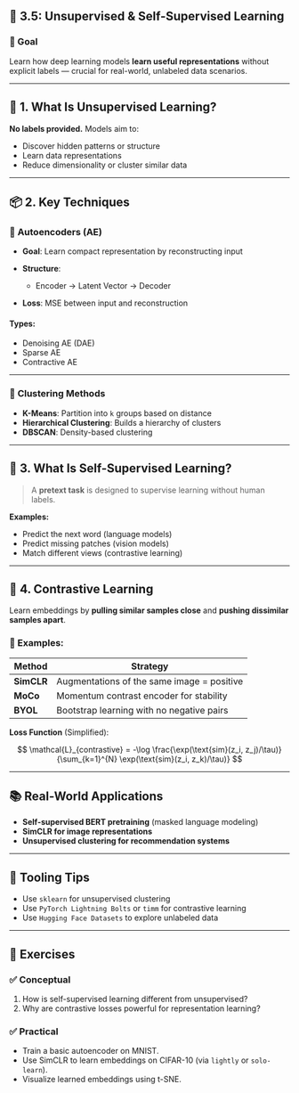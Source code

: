 

## 📘 3.5: **Unsupervised & Self-Supervised Learning**

### 🎯 Goal

Learn how deep learning models **learn useful representations** without explicit labels — crucial for real-world, unlabeled data scenarios.

---

## 🧠 1. What Is Unsupervised Learning?

**No labels provided.**
Models aim to:

* Discover hidden patterns or structure
* Learn data representations
* Reduce dimensionality or cluster similar data

---

## 📦 2. Key Techniques

### 🔹 **Autoencoders (AE)**

* **Goal**: Learn compact representation by reconstructing input
* **Structure**:

  * Encoder → Latent Vector → Decoder
* **Loss**: MSE between input and reconstruction

#### Types:

* Denoising AE (DAE)
* Sparse AE
* Contractive AE

---

### 🔹 **Clustering Methods**

* **K-Means**: Partition into `k` groups based on distance
* **Hierarchical Clustering**: Builds a hierarchy of clusters
* **DBSCAN**: Density-based clustering

---

## 🔐 3. What Is Self-Supervised Learning?

> A **pretext task** is designed to supervise learning without human labels.

**Examples:**

* Predict the next word (language models)
* Predict missing patches (vision models)
* Match different views (contrastive learning)

---

## 🧠 4. Contrastive Learning

Learn embeddings by **pulling similar samples close** and **pushing dissimilar samples apart**.

### 🔹 Examples:

| Method     | Strategy                                   |
| ---------- | ------------------------------------------ |
| **SimCLR** | Augmentations of the same image = positive |
| **MoCo**   | Momentum contrast encoder for stability    |
| **BYOL**   | Bootstrap learning with no negative pairs  |

**Loss Function** (Simplified):

$$
\mathcal{L}_{contrastive} = -\log \frac{\exp(\text{sim}(z_i, z_j)/\tau)}{\sum_{k=1}^{N} \exp(\text{sim}(z_i, z_k)/\tau)}
$$

---

## 📚 Real-World Applications

* **Self-supervised BERT pretraining** (masked language modeling)
* **SimCLR for image representations**
* **Unsupervised clustering for recommendation systems**

---

## 🔧 Tooling Tips

* Use `sklearn` for unsupervised clustering
* Use `PyTorch Lightning Bolts` or `timm` for contrastive learning
* Use `Hugging Face Datasets` to explore unlabeled data

---

## 🧪 Exercises

### ✅ Conceptual

1. How is self-supervised learning different from unsupervised?
2. Why are contrastive losses powerful for representation learning?

### ✅ Practical

* Train a basic autoencoder on MNIST.
* Use SimCLR to learn embeddings on CIFAR-10 (via `lightly` or `solo-learn`).
* Visualize learned embeddings using t-SNE.
